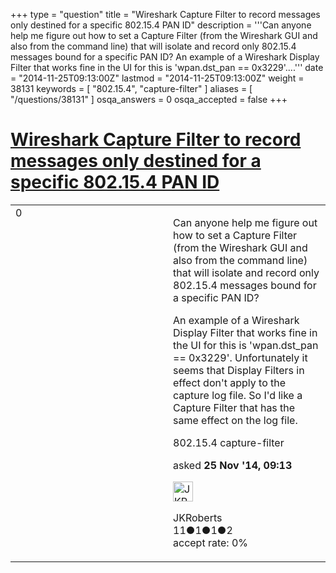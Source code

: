 +++
type = "question"
title = "Wireshark Capture Filter to record messages only destined for a specific 802.15.4 PAN ID"
description = '''Can anyone help me figure out how to set a Capture Filter (from the Wireshark GUI and also from the command line) that will isolate and record only 802.15.4 messages bound for a specific PAN ID?  An example of a Wireshark Display Filter that works fine in the UI for this is &#x27;wpan.dst_pan == 0x3229&#x27;....'''
date = "2014-11-25T09:13:00Z"
lastmod = "2014-11-25T09:13:00Z"
weight = 38131
keywords = [ "802.15.4", "capture-filter" ]
aliases = [ "/questions/38131" ]
osqa_answers = 0
osqa_accepted = false
+++

<div class="headNormal">

# [Wireshark Capture Filter to record messages only destined for a specific 802.15.4 PAN ID](/questions/38131/wireshark-capture-filter-to-record-messages-only-destined-for-a-specific-802154-pan-id)

</div>

<div id="main-body">

<div id="askform">

<table id="question-table" style="width:100%;"><colgroup><col style="width: 50%" /><col style="width: 50%" /></colgroup><tbody><tr class="odd"><td style="width: 30px; vertical-align: top"><div class="vote-buttons"><div id="post-38131-score" class="post-score" title="current number of votes">0</div><div id="favorite-count" class="favorite-count"></div></div></td><td><div id="item-right"><div class="question-body"><p>Can anyone help me figure out how to set a Capture Filter (from the Wireshark GUI and also from the command line) that will isolate and record only 802.15.4 messages bound for a specific PAN ID?<br />
</p><p>An example of a Wireshark Display Filter that works fine in the UI for this is 'wpan.dst_pan == 0x3229'. Unfortunately it seems that Display Filters in effect don't apply to the capture log file. So I'd like a Capture Filter that has the same effect on the log file.</p></div><div id="question-tags" class="tags-container tags">802.15.4 capture-filter</div><div id="question-controls" class="post-controls"></div><div class="post-update-info-container"><div class="post-update-info post-update-info-user"><p>asked <strong>25 Nov '14, 09:13</strong></p><img src="https://secure.gravatar.com/avatar/b2e61a0858e683f63217c4fa8d41772a?s=32&amp;d=identicon&amp;r=g" class="gravatar" width="32" height="32" alt="JKRoberts&#39;s gravatar image" /><p>JKRoberts<br />
<span class="score" title="11 reputation points">11</span><span title="1 badges"><span class="badge1">●</span><span class="badgecount">1</span></span><span title="1 badges"><span class="silver">●</span><span class="badgecount">1</span></span><span title="2 badges"><span class="bronze">●</span><span class="badgecount">2</span></span><br />
<span class="accept_rate" title="Rate of the user&#39;s accepted answers">accept rate:</span> <span title="JKRoberts has no accepted answers">0%</span> </br></p></div></div><div id="comments-container-38131" class="comments-container"></div><div id="comment-tools-38131" class="comment-tools"></div><div class="clear"></div><div id="comment-38131-form-container" class="comment-form-container"></div><div class="clear"></div></div></td></tr></tbody></table>

</div>

</div>

